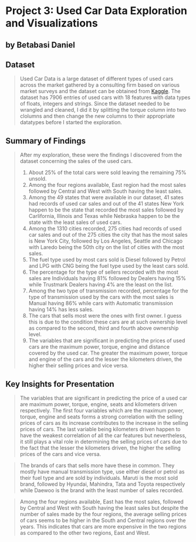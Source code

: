 # Project 3: Used Car Data Exploration and Visualizations

## by Betabasi Daniel


## Dataset

> Used Car Data is a large dataset of different types of used cars across the market gathered by a consulting firm based on various market surveys and the dataset can be obtained from [Kaggle](https://www.kaggle.com/datasets/shubham1kumar/usedcar-data?select=UserCarData.csv). The dataset has 7906 entries of used cars with 18 features with data types of floats, integers and strings. Since the dataset needed to be wrangled and cleaned, I did it by splitting the torque column into two clolumns and then change the new columns to their appropriate datatypes before I started the exploration.


## Summary of Findings

> After my exploration, these were the findings I discovered from the dataset concerning the sales of the used cars.
> 1. About 25% of the total cars were sold leaving the remaining 75% unsold.
> 2. Among the four regions available, East region had the most sales followed by Central and West with South having the least sales.
> 3. Among the 49 states that were available in our dataset, 41 sates had records of used car sales and out of the 41 states New York happen to be the state that recorded the most sales followed by Carlifornia, Illinois and Texas while Nebraska happen to be the state with the least sales of used cars.
> 4. Among the 1310 cities recorded, 275 cities had records of used car sales and out of the 275 cities the city that has the most sales is New York City, followed by Los Angeles, Seattle and Chicago with Laredo being the 50th city on the list of cities with the most sales.
> 5. The fuel type used by most cars sold is Diesel followed by Petrol and LPG with CNG being the fuel type used by the least cars sold.
> 6. The percentage for the type of sellers recorded with the most sales are Individuals having 81% followed by Dealers having 15% while Trustmark Dealers having 4% are the least on the list.
> 7. Among the two type of transmission recorded, percentage for the type of transmission used by the cars with the most sales is Manual having 86% while cars with Automatic transmission having 14% has less sales.
> 8. The cars that sells most were the ones with first owner. I guess this is due to the condition these cars are at such ownership level as compared to the second, third and fourth above ownership level.
> 9. The variables that are significant in predicting the prices of used cars are the maximum power, torque, engine and distance covered by the used car. The greater the maximum power, torque and engine of the cars and the lesser the kilometers driven, the higher their selling prices and vice versa.


## Key Insights for Presentation

> The variables that are significant in predicting the price of a used car are maximum power, torque, engine, seats and kilometers driven respectively. The first four variables which are the maximum power, torque, engine and seats forms a strong correlation with the selling prices of cars as its increase contributes to the increase in the selling prices of cars. The last variable being kilometers driven happen to have the weakest correlation of all the car features but nevertheless, it still plays a vital role in determining the selling prices of cars due to the fact that the lesser the kilometers driven, the higher the selling prices of the cars and vice versa.

> The brands of cars that sells more have these in common. They mostly have manual transmission type, use either diesel or petrol as their fuel type and are sold by individuals. Maruti is the most sold brand, followed by Hyundai, Mahindra, Tata and Toyota respectively while Daewoo is the brand with the least number of sales recorded.

> Among the four regions available, East has the most sales, followed by Central and West with South having the least sales but despite the number of sales made by the four regions, the average selling prices of cars seems to be higher in the South and Central regions over the years. This indicates that cars are more expensive in the two regions as compared to the other two regions, East and West.
